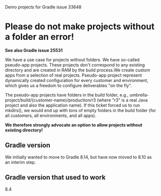 Demo projects for Gradle issue 33648

# Please do not make projects without a folder an error!

**See also Gradle issue 25531**

We have a use case for projects without folders. We have so-called pseudo-app projects. These projects don't correspond to any existing
directory and are created in RAM by the build process.We create custom apps from a selection of real projects. Pseudo-app project represent
dynamically created configuration for every customer and environment, which gives us a freedom to configure deliverables "on the fly".

The pseudo-app projects have folders in the build folder, e.g., umbrella-project/build/{customer-name}/production/r3 (where "r3" is a
real Java project and also the application name). If this ticket forced us to run mkdirs(), we would end up with tons of empty folders
in the build folder (for all customers, all environments, and all apps).

**We therefore strongly advocate an option to allow projects without existing directory!**

## Gradle version
We initially wanted to move to Gradle 8.14, but have now moved to 8.10 as an interim step.

## Gradle version that used to work
8.4
